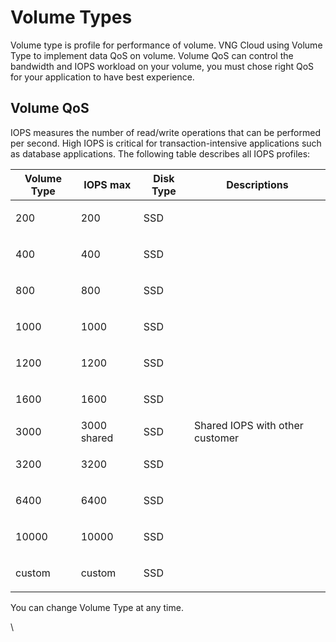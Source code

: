 # Volume Types

Volume type is profile for performance of volume. VNG Cloud using Volume Type to implement data QoS on volume. Volume QoS can control the bandwidth and IOPS workload on your volume, you must chose right QoS for your application to have best experience.

## Volume QoS <a href="#volumetypes-volumeqos" id="volumetypes-volumeqos"></a>

IOPS measures the number of read/write operations that can be performed per second. High IOPS is critical for transaction-intensive applications such as database applications. The following table describes all IOPS profiles:

| **Volume Type** | **IOPS max** | **Disk Type** | **Descriptions**                |
| --------------- | ------------ | ------------- | ------------------------------- |
| 200             | 200          | SSD           | <p><br></p>                     |
| 400             | 400          | SSD           | <p><br></p>                     |
| 800             | 800          | SSD           | <p><br></p>                     |
| 1000            | 1000         | SSD           | <p><br></p>                     |
| 1200            | 1200         | SSD           | <p><br></p>                     |
| 1600            | 1600         | SSD           | <p><br></p>                     |
| 3000            | 3000 shared  | SSD           | Shared IOPS with other customer |
| 3200            | 3200         | SSD           | <p><br></p>                     |
| 6400            | 6400         | SSD           | <p><br></p>                     |
| 10000           | 10000        | SSD           | <p><br></p>                     |
| custom          | custom       | SSD           | <p><br></p>                     |

You can change Volume Type at any time.

\

